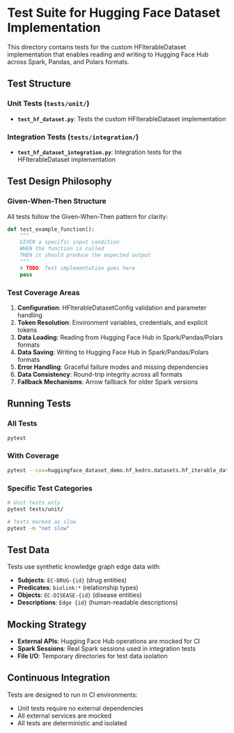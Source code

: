 # Test Suite for Hugging Face Dataset Implementation

This directory contains tests for the custom HFIterableDataset implementation that enables reading
and writing to Hugging Face Hub across Spark, Pandas, and Polars formats.

## Test Structure

### Unit Tests (`tests/unit/`)

- **`test_hf_dataset.py`**: Tests the custom HFIterableDataset implementation

### Integration Tests (`tests/integration/`)

- **`test_hf_dataset_integration.py`**: Integration tests for the HFIterableDataset implementation

## Test Design Philosophy

### Given-When-Then Structure

All tests follow the Given-When-Then pattern for clarity:

```python
def test_example_function():
    """
    GIVEN a specific input condition
    WHEN the function is called
    THEN it should produce the expected output
    """
    # TODO: Test implementation goes here
    pass
```

### Test Coverage Areas

1. **Configuration**: HFIterableDatasetConfig validation and parameter handling
2. **Token Resolution**: Environment variables, credentials, and explicit tokens
3. **Data Loading**: Reading from Hugging Face Hub in Spark/Pandas/Polars formats
4. **Data Saving**: Writing to Hugging Face Hub in Spark/Pandas/Polars formats
5. **Error Handling**: Graceful failure modes and missing dependencies
6. **Data Consistency**: Round-trip integrity across all formats
7. **Fallback Mechanisms**: Arrow fallback for older Spark versions

## Running Tests

### All Tests

```bash
pytest
```

### With Coverage

```bash
pytest --cov=huggingface_dataset_demo.hf_kedro.datasets.hf_iterable_dataset --cov-report=html
```

### Specific Test Categories

```bash
# Unit tests only
pytest tests/unit/

# Tests marked as slow
pytest -m "not slow"
```

## Test Data

Tests use synthetic knowledge graph edge data with:

- **Subjects**: `EC-DRUG-{id}` (drug entities)
- **Predicates**: `biolink:*` (relationship types)
- **Objects**: `EC-DISEASE-{id}` (disease entities)
- **Descriptions**: `Edge {id}` (human-readable descriptions)

## Mocking Strategy

- **External APIs**: Hugging Face Hub operations are mocked for CI
- **Spark Sessions**: Real Spark sessions used in integration tests
- **File I/O**: Temporary directories for test data isolation

## Continuous Integration

Tests are designed to run in CI environments:

- Unit tests require no external dependencies
- All external services are mocked
- All tests are deterministic and isolated

